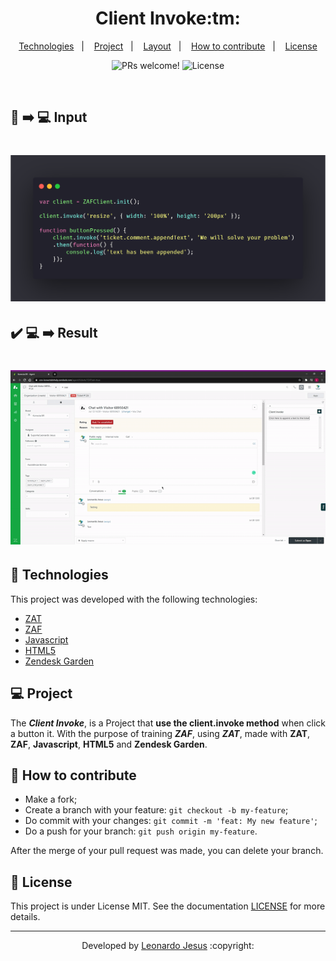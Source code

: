 <p align="center">
	<h1 align="center">Client Invoke:tm:</h1>
</p>

<p align="center">
  <a href="#-Technologies">Technologies</a>&nbsp;&nbsp;&nbsp;|&nbsp;&nbsp;&nbsp;
  <a href="#-Project">Project</a>&nbsp;&nbsp;&nbsp;|&nbsp;&nbsp;&nbsp;
  <a href="#-layout">Layout</a>&nbsp;&nbsp;&nbsp;|&nbsp;&nbsp;&nbsp;
  <a href="#-How-to-contribute">How to contribute</a>&nbsp;&nbsp;&nbsp;|&nbsp;&nbsp;&nbsp;
  <a href="#memo-license">License</a>
</p>

<p align="center">
 <img src="https://img.shields.io/static/v1?label=PRs&message=welcome&color=7159c1&labelColor=000000" alt="PRs welcome!" />

  <img alt="License" src="https://img.shields.io/static/v1?label=license&message=MIT&color=7159c1&labelColor=000000">
</p>

<br>

## :scroll: :arrow_right: :computer: Input

<h1 align="center">
    <img alt="input" src="./input.png">
</h1>

## :heavy_check_mark: :computer: :arrow_right: Result

<h1 align="center">
    <img alt="Output" src="./output.gif">
</h1>

## 🚀 Technologies

This project was developed with the following technologies:

- [ZAT](https://developer.zendesk.com/apps/docs/developer-guide/zat)
- [ZAF](https://developer.zendesk.com/apps/docs/developer-guide/using_sdk)
- [Javascript](https://www.javascript.com/)
- [HTML5](https://en.wikipedia.org/wiki/HTML5)
- [Zendesk Garden](https://garden.zendesk.com/)

## 💻 Project

The ***Client Invoke***,  is a Project that **use the client.invoke method** when click a button it. With the purpose of training ***ZAF***, using ***ZAT***, made with **ZAT**, **ZAF**, **Javascript**, **HTML5** and **Zendesk Garden**.

## 🤔 How to contribute

- Make a fork;
- Create a branch with your feature: `git checkout -b my-feature`;
- Do commit with your changes: `git commit -m 'feat: My new feature'`;
- Do a push for your branch: `git push origin my-feature`.

After the merge of your pull request was made, you can delete your branch.

## :memo: License

This project is under License MIT. See the documentation [LICENSE](LICENSE.md) for more details.

---

<p align="center">Developed by <a href="https://www.linkedin.com/in/leonardojesus02/">Leonardo Jesus</a> :copyright:
